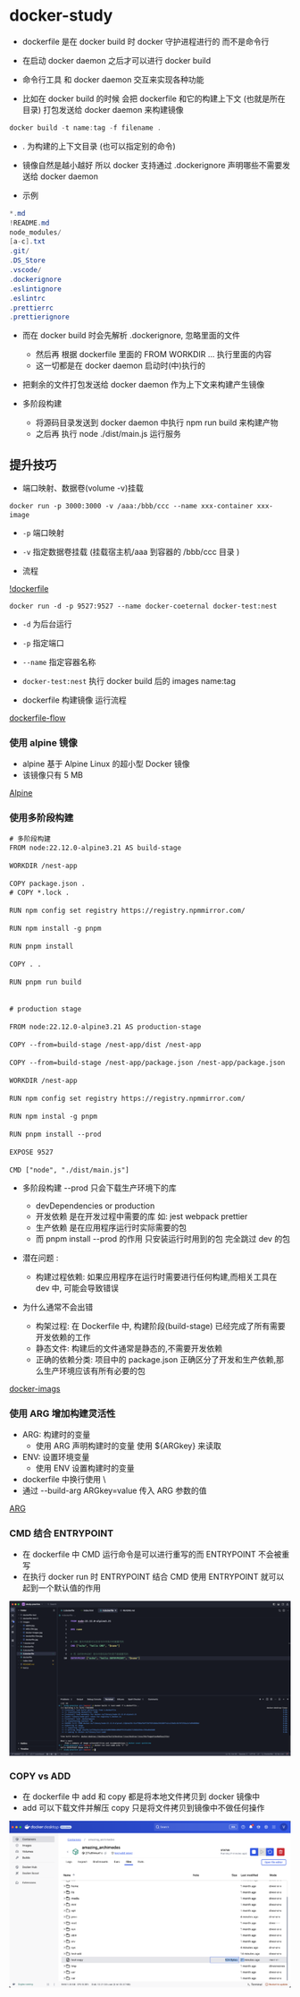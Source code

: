 # docker-study

- dockerfile 是在 docker build 时 docker 守护进程进行的 而不是命令行
- 在启动 docker daemon 之后才可以进行 docker build

- 命令行工具 和 docker daemon 交互来实现各种功能

- 比如在 docker build 的时候 会把 dockerfile 和它的构建上下文 (也就是所在目录) 打包发送给 docker daemon 来构建镜像

```csharp
docker build -t name:tag -f filename .
```

- . 为构建的上下文目录 (也可以指定别的命令)
- 镜像自然是越小越好 所以 docker 支持通过 .dockerignore 声明哪些不需要发送给 docker daemon

- 示例

```csharp
*.md
!README.md
node_modules/
[a-c].txt
.git/
.DS_Store
.vscode/
.dockerignore
.eslintignore
.eslintrc
.prettierrc
.prettierignore
```

- 而在 docker build 时会先解析 .dockerignore, 忽略里面的文件
  - 然后再 根据 dockerfile 里面的 FROM WORKDIR ... 执行里面的内容
  - 这一切都是在 docker daemon 启动时(中)执行的
- 把剩余的文件打包发送给 docker daemon 作为上下文来构建产生镜像

- 多阶段构建
  - 将源码目录发送到 docker daemon 中执行 npm run build 来构建产物
  - 之后再 执行 node ./dist/main.js 运行服务

## 提升技巧

- 端口映射、数据卷(volume -v)挂载

```docker
docker run -p 3000:3000 -v /aaa:/bbb/ccc --name xxx-container xxx-image
```

- `-p` 端口映射
- `-v` 指定数据卷挂载 (挂载宿主机/aaa 到容器的 /bbb/ccc 目录 )

- 流程

[!dockerfile](./images/dockerfile.jpg)

```docker
docker run -d -p 9527:9527 --name docker-coeternal docker-test:nest
```

- `-d` 为后台运行
- `-p` 指定端口
- `--name` 指定容器名称
- `docker-test:nest` 执行 docker build 后的 images name:tag

- dockerfile 构建镜像 运行流程

[dockerfile-flow](./images/dockerfile-flow.jpg)

### 使用 alpine 镜像

- alpine 基于 Alpine Linux 的超小型 Docker 镜像
- 该镜像只有 5 MB

[Alpine](./images/alpine.jpg)

### 使用多阶段构建

```docker
# 多阶段构建
FROM node:22.12.0-alpine3.21 AS build-stage

WORKDIR /nest-app

COPY package.json .
# COPY *.lock .

RUN npm config set registry https://registry.npmmirror.com/

RUN npm install -g pnpm

RUN pnpm install

COPY . .

RUN pnpm run build


# production stage

FROM node:22.12.0-alpine3.21 AS production-stage

COPY --from=build-stage /nest-app/dist /nest-app

COPY --from=build-stage /nest-app/package.json /nest-app/package.json

WORKDIR /nest-app

RUN npm config set registry https://registry.npmmirror.com/

RUN npm instal -g pnpm

RUN pnpm install --prod

EXPOSE 9527

CMD ["node", "./dist/main.js"]

```

- 多阶段构建 --prod 只会下载生产环境下的库

  - devDependencies or production
  - 开发依赖 是在开发过程中需要的库 如: jest webpack prettier
  - 生产依赖 是在应用程序运行时实际需要的包
  - 而 pnpm install --prod 的作用 只安装运行时用到的包 完全跳过 dev 的包

- 潜在问题 :

  - 构建过程依赖: 如果应用程序在运行时需要进行任何构建,而相关工具在 dev 中, 可能会导致错误

- 为什么通常不会出错

  - 构架过程: 在 Dockerfile 中, 构建阶段(build-stage) 已经完成了所有需要开发依赖的工作
  - 静态文件: 构建后的文件通常是静态的,不需要开发依赖
  - 正确的依赖分类: 项目中的 package.json 正确区分了开发和生产依赖,那么生产环境应该有所有必要的包

[docker-imags](./images/docker-images.jpg)

### 使用 ARG 增加构建灵活性

- ARG: 构建时的变量
  - 使用 ARG 声明构建时的变量 使用 ${ARGkey} 来读取
- ENV: 设置环境变量
  - 使用 ENV 设置构建时的变量
- dockerfile 中换行使用 \
- 通过 --build-arg ARGkey=value 传入 ARG 参数的值

[ARG](./images/ARG-ENV.jpg)

### CMD 结合 ENTRYPOINT

- 在 dockerfile 中 CMD 运行命令是可以进行重写的而 ENTRYPOINT 不会被重写
- 在执行 docker run 时 ENTRYPOINT 结合 CMD 使用 ENTRYPOINT 就可以起到一个默认值的作用

![CMD 结合 ENTRYPOINT](./images/docker-cmd.jpg)

### COPY vs ADD

- 在 dockerfile 中 add 和 copy 都是将本地文件拷贝到 docker 镜像中
- add 可以下载文件并解压 copy 只是将文件拷贝到镜像中不做任何操作

![add-copy](./images/add-copy.jpg)
